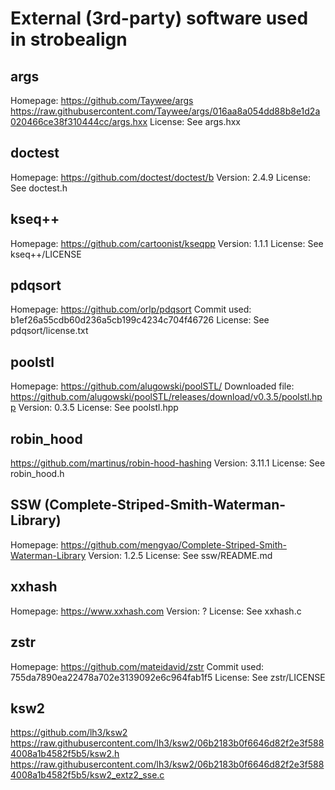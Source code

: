 # External (3rd-party) software used in strobealign

## args

Homepage: https://github.com/Taywee/args
https://raw.githubusercontent.com/Taywee/args/016aa8a054dd88b8e1d2a020466ce38f310444cc/args.hxx
License: See args.hxx


## doctest

Homepage: https://github.com/doctest/doctest/b
Version: 2.4.9
License: See doctest.h


## kseq++

Homepage: https://github.com/cartoonist/kseqpp
Version: 1.1.1
License: See kseq++/LICENSE


## pdqsort

Homepage: https://github.com/orlp/pdqsort
Commit used: b1ef26a55cdb60d236a5cb199c4234c704f46726
License: See pdqsort/license.txt

## poolstl

Homepage: https://github.com/alugowski/poolSTL/
Downloaded file: https://github.com/alugowski/poolSTL/releases/download/v0.3.5/poolstl.hpp
Version: 0.3.5
License: See poolstl.hpp

## robin_hood

https://github.com/martinus/robin-hood-hashing
Version: 3.11.1
License: See robin_hood.h


## SSW (Complete-Striped-Smith-Waterman-Library)

Homepage: https://github.com/mengyao/Complete-Striped-Smith-Waterman-Library
Version: 1.2.5
License: See ssw/README.md


## xxhash

Homepage: https://www.xxhash.com
Version: ?
License: See xxhash.c


## zstr

Homepage: https://github.com/mateidavid/zstr
Commit used: 755da7890ea22478a702e3139092e6c964fab1f5
License: See zstr/LICENSE


## ksw2

https://github.com/lh3/ksw2
https://raw.githubusercontent.com/lh3/ksw2/06b2183b0f6646d82f2e3f5884008a1b4582f5b5/ksw2.h
https://raw.githubusercontent.com/lh3/ksw2/06b2183b0f6646d82f2e3f5884008a1b4582f5b5/ksw2_extz2_sse.c
